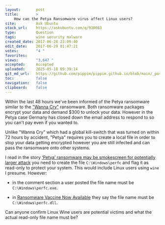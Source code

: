```yaml
---
layout:       post
title:        >
    How can the Petya Ransomware virus affect Linux users?
site:         Ask Ubuntu
stack_url:    https://askubuntu.com/q/930083
type:         Question
tags:         wine security malware
created_date: 2017-06-28 23:09:40
edit_date:    2017-06-29 01:47:21
votes:        "4 "
favorites:    
views:        "3,647 "
accepted:     Accepted
uploaded:     2025-05-18 09:39:14
git_md_url:   https://github.com/pippim/pippim.github.io/blob/main/_posts/2017/2017-06-28-How-can-the-Petya-Ransomware-virus-affect-Linux-users_.md
toc:          false
navigation:   false
clipboard:    false
---
```


Within the last 48 hours we've been informed of the Petya ransomware similar to the ["Wanna Cry"][1] ransomware. Both ransomware packages encrypt your data and demand $300 to unlock your data. However in the Petya case Germany has closed down the email address to respond to so you can't pay even if you wanted to.

Unlike "Wanna Cry" which had a global kill-switch that was turned on within 72 hours by accident, "Petya" requires you to create a local file in order to stop your data getting encrypted however you are still infected and can pass the ransomware onto other systems.

I read in the story [‘Petya’ ransomware may be smokescreen for potentially larger attack][2] you need to create the file `C:\Windows\perfc` and flag it as read-only to protect your system. This would include Linux users using `wine` I presume. However:

- in the comment section a user posted the file name must be `C:\Windows\perfc.exe`.

- in [Ransomware Vaccine Now Available][3] they say the file name must be `C:\Windows\perfc.dll`.

Can anyone confirm Linux Wine users are potential victims and what the actual read-only file name must be?


  [1]: https://askubuntu.com/questions/914623/what-is-the-wanna-cry-ransomwares-possible-impact-on-linux-users
  [2]: https://www.rt.com/viral/394420-petya-smokescreen-larger-attack/
  [3]: https://www.infosecurity-magazine.com/news/petya-ransomware-vaccine-now/
